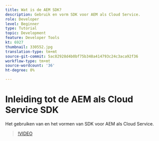 ```yaml
---
title: Wat is de AEM SDK?
description: Gebruik en vorm SDK voor AEM als Cloud Service.
role: Developer
level: Beginner
type: Tutorial
topic: Development
feature: Developer Tools
kt: 6927
thumbnail: 330552.jpg
translation-type: tm+mt
source-git-commit: 5ac82928d4b0bf75b348a414793c24c3aca92f36
workflow-type: tm+mt
source-wordcount: '36'
ht-degree: 0%

---
```



# Inleiding tot de AEM als Cloud Service SDK

Het gebruiken van en het vormen van SDK voor AEM als Cloud Service.

>[!VIDEO](https://video.tv.adobe.com/v/330552/?quality=12&learn=on)